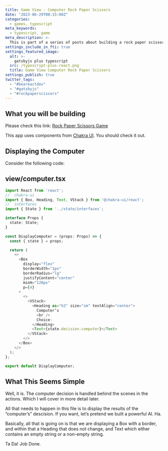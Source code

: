 ```yaml
---
title: Game View - Computer Rock Paper Scissors
date: "2023-06-29T08:15:00Z"
categories:
  - games, typescript
meta_keywords:
  - typescript, game
meta_description: >-
  This is part of a series of posts about building a rock paper scissors game in gatsbyjs.
settings_include_in_fti: true
settings_featured_image:
  alt: >-
    gatsbyjs plus typescript
  src: /typescript-plus-react.png
  title: Game View Computer Rock Paper Scissors
settings_publish: true
twitter_tags:
  - "#beareactdev"
  - "#gatsbyjs"
  - "#rockpaperscissors"
---
```


## What you will be building

Please check this link: <a href="https://beareact.dev/games/rock-paper-scissors/" target="_blank">Rock Paper Scissors Game</a>

This app uses components from <a href="https://chakra-ui.com/" rel="noopener" target="_blank">Chakra UI</a>. You should check it out.

## Displaying the Computer

Consider the following code:

## view/computer.tsx

```typescript
import React from 'react';
//  chakra-ui
import { Box, Heading, Text, VStack } from '@chakra-ui/react';
//  interfaces
import { State } from '../state/interfaces';

interface Props {
  state: State;
}

const DisplayComputer = (props: Props) => {
  const { state } = props;

  return (
    <>
      <Box
        display="flex"
        borderWidth="1px"
        borderRadius="lg"
        justifyContent="center"
        minH="120px"
        p={4}
      >
        <>
          <VStack>
            <Heading as="h2" size="sm" textAlign="center">
              Computer’s
              <br />
              Choice:
            </Heading>
            <Text>{state.decision.computer}</Text>
          </VStack>
        </>
      </Box>
    </>
  );
};

export default DisplayComputer;
```

## What This Seems Simple

Well, it is. The computer decision is handled behind the scenes in the actions. Which I will cover in more detail later.

All that needs to happen in this file is to display the results of the “computer’s” descision. If you want, let’s pretend we built a powerful AI. Ha.

Basically, all that is going on is that we are displaying a Box with a border, and within that a Heading that does not change, and Text which either contains an empty string or a non-empty string.

Ta Da! Job Done.

